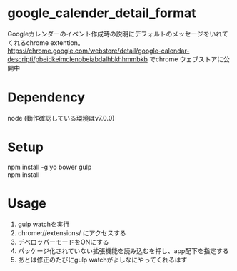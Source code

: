 # google_calender_detail_format
Googleカレンダーのイベント作成時の説明にデフォルトのメッセージをいれてくれるchrome extention。
https://chrome.google.com/webstore/detail/google-calendar-descripti/pbeidkeimclenobeiabdalhbkhhmmbkb
でchrome ウェブストアに公開中

# Dependency
node (動作確認している環境はv7.0.0)

# Setup
npm install -g yo bower gulp<br>
npm install

# Usage
1. gulp watchを実行
2. chrome://extensions/ にアクセスする
3. デベロッパーモードをONにする
4. パッケージ化されていない拡張機能を読み込むを押し、app配下を指定する
5. あとは修正のたびにgulp watchがよしなにやってくれるはず
